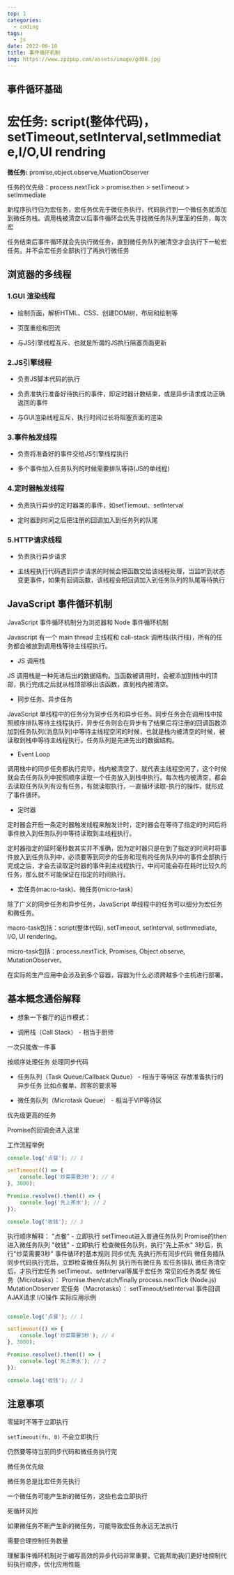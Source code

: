 ```yaml
---
top: 1
categories:
  - coding
tags:
  - js
date: 2022-06-10
title: 事件循环机制
img: https://www.zpzpup.com/assets/image/gd08.jpg
---
```


## 事件循环基础

**宏任务:** script(整体代码)，setTimeout,setInterval,setImmediate,I/O,UI rendring
=
**微任务:** promise,object.observe,MuationObserver

任务的优先级：process.nextTick > promise.then > setTimeout > setImmediate


新程序执行归为宏任务，宏任务优先于微任务执行，代码执行到一个微任务就添加到微任务栈。调用栈被清空以后事件循环会优先寻找微任务队列里面的任务，每次宏

任务结束后事件循环就会先执行微任务，直到微任务队列被清空才会执行下一轮宏任务。并不会宏任务全部执行了再执行微任务

## 浏览器的多线程

### 1.GUI 渲染线程

- 绘制页面，解析HTML、CSS、创建DOM树，布局和绘制等

- 页面重绘和回流

- 与JS引擎线程互斥、也就是所谓的JS执行阻塞页面更新

### 2.JS引擎线程

- 负责JS脚本代码的执行

- 负责准执行准备好待执行的事件，即定时器计数结束，或是异步请求成功正确返回的事件

- 与GUI渲染线程互斥，执行时间过长将阻塞页面的渲染

### 3.事件触发线程

- 负责将准备好的事件交给JS引擎线程执行

- 多个事件加入任务队列的时候需要排队等待(JS的单线程)

### 4.定时器触发线程

- 负责执行异步的定时器类的事件，如setTiemout、setInterval

- 定时器到时间之后把注册的回调加入到任务列的队尾

### 5.HTTP请求线程

- 负责执行异步请求

- 主线程执行代码遇到异步请求的时候会把函数交给该线程处理，当监听到状态变更事件，如果有回调函数，该线程会把回调加入到任务队列的队尾等待执行

## JavaScript 事件循环机制

JavaScript 事件循环机制分为浏览器和 Node 事件循环机制

Javascript 有一个 main thread 主线程和 call-stack 调用栈(执行栈)，所有的任务都会被放到调用栈等待主线程执行。

- JS 调用栈

JS 调用栈是一种先进后出的数据结构。当函数被调用时，会被添加到栈中的顶部，执行完成之后就从栈顶部移出该函数，直到栈内被清空。

- 同步任务、异步任务

JavaScript 单线程中的任务分为同步任务和异步任务。同步任务会在调用栈中按照顺序排队等待主线程执行，异步任务则会在异步有了结果后将注册的回调函数添加到任务队列(消息队列)中等待主线程空闲的时候，也就是栈内被清空的时候，被读取到栈中等待主线程执行。任务队列是先进先出的数据结构。

- Event Loop

调用栈中的同步任务都执行完毕，栈内被清空了，就代表主线程空闲了，这个时候就会去任务队列中按照顺序读取一个任务放入到栈中执行。每次栈内被清空，都会去读取任务队列有没有任务，有就读取执行，一直循环读取-执行的操作，就形成了事件循环。

- 定时器

定时器会开启一条定时器触发线程来触发计时，定时器会在等待了指定的时间后将事件放入到任务队列中等待读取到主线程执行。

定时器指定的延时毫秒数其实并不准确，因为定时器只是在到了指定的时间时将事件放入到任务队列中，必须要等到同步的任务和现有的任务队列中的事件全部执行完成之后，才会去读取定时器的事件到主线程执行，中间可能会存在耗时比较久的任务，那么就不可能保证在指定的时间执行。

- 宏任务(macro-task)、微任务(micro-task)

除了广义的同步任务和异步任务，JavaScript 单线程中的任务可以细分为宏任务和微任务。

macro-task包括：script(整体代码), setTimeout, setInterval, setImmediate, I/O, UI rendering。

micro-task包括：process.nextTick, Promises, Object.observe, MutationObserver。


在实际的生产应用中会涉及到多个容器，容器为什么必须跨越多个主机进行部署。

## 基本概念通俗解释
- 想象一下餐厅的运作模式：

- 调用栈（Call Stack） - 相当于厨师

一次只能做一件事

按顺序处理任务
处理同步代码

- 任务队列（Task Queue/Callback Queue） - 相当于等待区
存放准备执行的异步任务
比如点餐单、顾客的要求等

- 微任务队列（Microtask Queue） - 相当于VIP等待区

优先级更高的任务

Promise的回调会进入这里

工作流程举例
``` javascript 
console.log('点餐'); // 1

setTimeout(() => {
    console.log('炒菜需要3秒'); // 4
}, 3000);

Promise.resolve().then(() => {
    console.log('先上茶水'); // 2
});

console.log('收钱'); // 3
```
执行顺序解释：
"点餐" - 立即执行
setTimeout进入普通任务队列
Promise的then进入微任务队列
"收钱" - 立即执行
检查微任务队列，执行"先上茶水"
3秒后，执行"炒菜需要3秒"
事件循环的基本规则
同步优先
先执行所有同步代码
微任务插队
同步代码执行完后，立即检查微任务队列
执行所有微任务
宏任务排队
微任务清空后，才执行宏任务
setTimeout、setInterval等属于宏任务
常见的任务类型
微任务（Microtasks）：
Promise.then/catch/finally
process.nextTick (Node.js)
MutationObserver
宏任务（Macrotasks）：
setTimeout/setInterval
事件回调
AJAX请求
I/O操作
实际应用示例
``` javascript

console.log('点餐'); // 1

setTimeout(() => {
    console.log('炒菜需要3秒'); // 4
}, 3000);

Promise.resolve().then(() => {
    console.log('先上茶水'); // 2
});

console.log('收钱'); // 3
```
## 注意事项

零延时不等于立即执行

`setTimeout(fn, 0)` 不会立即执行

仍然要等待当前同步代码和微任务执行完

微任务优先级

微任务总是比宏任务先执行

一个微任务可能产生新的微任务，这些也会立即执行

死循环风险

如果微任务不断产生新的微任务，可能导致宏任务永远无法执行

需要合理控制任务数量

理解事件循环机制对于编写高效的异步代码非常重要，它能帮助我们更好地控制代码执行顺序，优化应用性能


